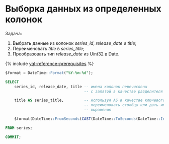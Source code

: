 # Выборка данных из определенных колонок

Задача:

1. Выбрать данные из колонок *series_id*, *release_date* и *title*;
2. Переименовать *title* в *series_title*;
3. Преобразовать тип *release_date* из Uint32 в Date.

{% include [yql-reference-prerequisites](../../_includes/yql_tutorial_prerequisites.md) %}

```sql
$format = DateTime::Format("%Y-%m-%d");

SELECT
    series_id, release_date, title -- имена колонок перечислены
                                   -- с запятой в качестве разделителя

    title AS series_title,         -- используя AS в качестве ключевого слова можно
                                   -- переименовать столбцы или дать имя произвольному
                                   -- выражению

    $format(DateTime::FromSeconds(CAST(DateTime::ToSeconds(DateTime::IntervalFromDays(CAST(release_date AS Int16))) AS Uint32))) AS release_date

FROM series;

COMMIT;
```

